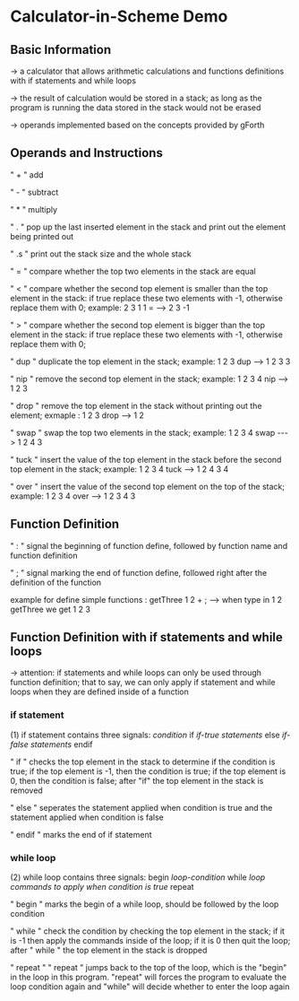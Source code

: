 # Calculator-in-Scheme Demo

## Basic Information
-> a calculator that allows arithmetic calculations and functions definitions with if statements and while loops


-> the result of calculation would be stored in a stack; as long as the program is running the data stored in the stack would not be erased 


-> operands implemented based on the concepts provided by gForth


## Operands and Instructions 

" + "       add

" - "       subtract  

" * "       multiply

" . "       pop up the last inserted element in the stack and print out the element being printed out

" .s "      print out the stack size and the whole stack

" = "       compare whether the top two elements in the stack are equal

" < "       compare whether the second top element is smaller than the top element in the stack: if true replace these two                             elements with -1, otherwise replace them with 0; example: 2 3 1 1 =   -->   2 3 -1  

" > "       compare whether the second top element is bigger than the top element in the stack: if true replace these two                             elements with -1, otherwise replace them with 0;

" dup "     duplicate the top element in the stack; example: 1 2 3 dup   -->    1 2 3 3 

" nip "     remove the second top element in the stack; example:  1 2 3 4 nip    -->    1 2 3

" drop "    remove the top element in the stack without printing out the element; exmaple : 1 2 3 drop   -->    1 2 

" swap "    swap the top two elements in the stack; example: 1 2 3 4 swap    --->   1 2 4 3 

" tuck "    insert the value of the top element in the stack before the second top element in the stack; example: 1 2 3 4 tuck  --> 1 2 4 3 4

" over "    insert the value of the second top element on the top of the stack; example: 1 2 3 4 over  --> 1 2 3 4 3
                     
                     

## Function Definition

" : "       signal the beginning of function define, followed by function name and function definition

" ; "       signal marking the end of function define, followed right after the definition of the function

example for define simple functions
: getThree 1 2 + ;           --> when type in    1 2 getThree    we get    1 2 3 



## Function Definition with if statements and while loops

-> attention: if statements and while loops can only be used through function definition; that to say, we can only apply if statement and while loops when they are defined inside of a function

### if statement
(1) if statement contains three signals:   *condition*  if  *if-true statements*  else  *if-false statements*  endif  

" if "      checks the top element in the stack to determine if the condition is true; if the top element is -1, then the condition is true; if the top element is 0, then the condition is false; after "if" the top element in the stack is removed

" else "    seperates the statement applied when condition is true and the statement applied when condition is false

" endif "   marks the end of if statement

### while loop
(2) while loop contains three signals:    begin  *loop-condition*  while  *loop commands to apply when condition is true*  repeat

" begin "   marks the begin of a while loop, should be followed by the loop condition

" while "   check the condition by checking the top element in the stack; if it is -1 then apply the commands inside of the loop; if it is 0 then quit the loop; after " while " the top element in the stack is dropped

" repeat "  " repeat " jumps back to the top of the loop, which is the "begin" in the loop in this program. "repeat" will forces the program to evaluate the loop condition again and "while" will decide whether to enter the loop again



